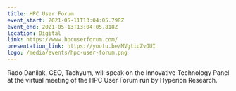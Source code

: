 ```yaml
---
title: HPC User Forum
event_start: 2021-05-11T13:04:05.798Z
event_end: 2021-05-13T13:04:05.818Z
location: Digital
link: https://www.hpcuserforum.com/
presentation_link: https://youtu.be/MVgtiuZvOUI
logo: /media/events/hpc-user-forum.png
---
```

Rado Danilak, CEO, Tachyum, will speak on the Innovative Technology Panel at the virtual meeting of the HPC User Forum run by Hyperion Research.